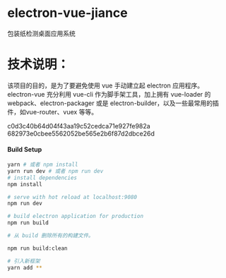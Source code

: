 # electron-vue-jiance
包装纸检测桌面应用系统

# 技术说明：
该项目的目的，是为了要避免使用 vue 手动建立起 electron 应用程序。electron-vue 充分利用 vue-cli 作为脚手架工具，加上拥有 vue-loader 的 webpack、electron-packager 或是 electron-builder，以及一些最常用的插件，如vue-router、vuex 等等。

 c0d3c40b64d04f43aa19c52cedca71e927fe982a
682973e0cbee5562052be565e2b6f87d2dbce26d

#### Build Setup

``` bash
yarn # 或者 npm install
yarn run dev # 或者 npm run dev
# install dependencies
npm install

# serve with hot reload at localhost:9080
npm run dev

# build electron application for production
npm run build

# 从 build 删除所有的构建文件。

npm run build:clean

# 引入新框架
yarn add **

```
